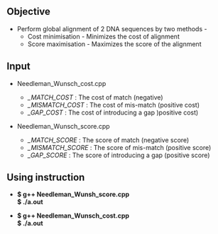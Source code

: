 ## Objective
* Perform global alignment of 2 DNA sequences by two methods -
  * Cost minimisation - Minimizes the cost of alignment
  * Score maximisation - Maximizes the score of the alignment
  
## Input
* Needleman_Wunsch_cost.cpp 
  * _\_MATCH\_COST_ : The cost of match (negative)
  * _\_MISMATCH\_COST_ : The cost of mis-match (positive cost)
  * _\_GAP\_COST_ : The cost of introducing a gap )positive cost)
  
* Needleman_Wunsch_score.cpp
  * _\_MATCH\_SCORE_ : The score of match (negative score)
  * _\_MISMATCH\_SCORE_ : The score of mis-match (positive score)
  * _\_GAP\_SCORE_ : The score of introducing a gap (positive score)
  
## Using instruction
* **$ g++ Needleman\_Wunsh\_score.cpp**  
  **$ ./a.out**
  
* **$ g++ Needleman\_Wunsch\_cost.cpp**  
  **$ ./a.out**
